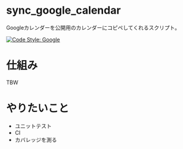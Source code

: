 # sync_google_calendar

Googleカレンダーを公開用のカレンダーにコピペしてくれるスクリプト。

[![Code Style: Google](https://img.shields.io/badge/code%20style-google-blueviolet.svg)](https://github.com/google/gts)

# 仕組み

TBW

# やりたいこと

* ユニットテスト
* CI
* カバレッジを測る
